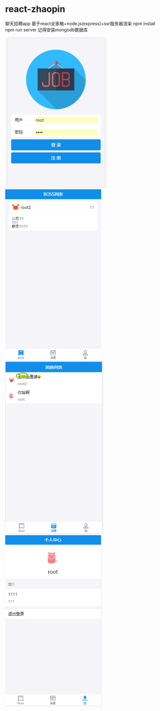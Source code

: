 # react-zhaopin
聊天招聘app 基于react全家桶+node.js(express)+ssr服务器渲染
npm install
npm run server
记得安装mongodb数据库




![image](https://github.com/banshengua/react-zhaopin/raw/master/zhaopin/image/1.png)
![image](https://github.com/banshengua/react-zhaopin/raw/master/zhaopin/image/2.png)
![image](https://github.com/banshengua/react-zhaopin/raw/master/zhaopin/image/3.png)
![image](https://github.com/banshengua/react-zhaopin/raw/master/zhaopin/image/4.png)
